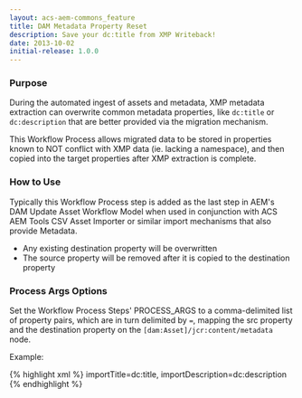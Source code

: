 ```yaml
---
layout: acs-aem-commons_feature
title: DAM Metadata Property Reset
description: Save your dc:title from XMP Writeback!
date: 2013-10-02
initial-release: 1.0.0
---
```


### Purpose

During the automated ingest of assets and metadata, XMP metadata extraction can overwrite common metadata properties, like `dc:title` or `dc:description` that are better provided via the migration mechanism.

This Workflow Process allows migrated data to be stored in properties known to NOT conflict with XMP data (ie. lacking a namespace), and then copied into the target properties after XMP extraction is complete.

### How to Use

Typically this Workflow Process step is added as the last step in AEM's DAM Update Asset Workflow Model when used in conjunction with ACS AEM Tools CSV Asset Importer or similar import mechanisms that also provide Metadata.

* Any existing destination property will be overwritten
* The source property will be removed after it is copied to the destination property

### Process Args Options

Set the Workflow Process Steps' PROCESS_ARGS to a comma-delimited list of property pairs, which are in turn delimited by `=`, mapping the src property and the destination property on the `[dam:Asset]/jcr:content/metadata` node.

Example:

{% highlight xml %}
importTitle=dc:title,
importDescription=dc:description
{% endhighlight %}
